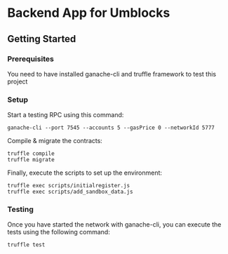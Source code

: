 # Backend App for Umblocks

## Getting Started

### Prerequisites

You need to have installed ganache-cli and truffle framework to test this project

### Setup

Start a testing RPC using this command:

```
ganache-cli --port 7545 --accounts 5 --gasPrice 0 --networkId 5777
```

Compile & migrate the contracts:

```
truffle compile
truffle migrate
```

Finally, execute the scripts to set up the environment:

```
truffle exec scripts/initialregister.js
truffle exec scripts/add_sandbox_data.js
```

### Testing

Once you have started the network with ganache-cli, you can execute the tests using the following command:

```
truffle test
```
